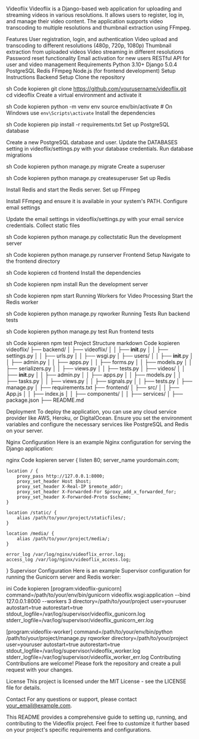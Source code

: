 Videoflix
Videoflix is a Django-based web application for uploading and streaming videos in various resolutions. It allows users to register, log in, and manage their video content. The application supports video transcoding to multiple resolutions and thumbnail extraction using FFmpeg.

Features
User registration, login, and authentication
Video upload and transcoding to different resolutions (480p, 720p, 1080p)
Thumbnail extraction from uploaded videos
Video streaming in different resolutions
Password reset functionality
Email activation for new users
RESTful API for user and video management
Requirements
Python 3.10+
Django 5.0.4
PostgreSQL
Redis
FFmpeg
Node.js (for frontend development)
Setup Instructions
Backend Setup
Clone the repository

sh
Code kopieren
git clone https://github.com/yourusername/videoflix.git
cd videoflix
Create a virtual environment and activate it

sh
Code kopieren
python -m venv env
source env/bin/activate # On Windows use `env\Scripts\activate`
Install the dependencies

sh
Code kopieren
pip install -r requirements.txt
Set up PostgreSQL database

Create a new PostgreSQL database and user.
Update the DATABASES setting in videoflix/settings.py with your database credentials.
Run database migrations

sh
Code kopieren
python manage.py migrate
Create a superuser

sh
Code kopieren
python manage.py createsuperuser
Set up Redis

Install Redis and start the Redis server.
Set up FFmpeg

Install FFmpeg and ensure it is available in your system's PATH.
Configure email settings

Update the email settings in videoflix/settings.py with your email service credentials.
Collect static files

sh
Code kopieren
python manage.py collectstatic
Run the development server

sh
Code kopieren
python manage.py runserver
Frontend Setup
Navigate to the frontend directory

sh
Code kopieren
cd frontend
Install the dependencies

sh
Code kopieren
npm install
Run the development server

sh
Code kopieren
npm start
Running Workers for Video Processing
Start the Redis worker

sh
Code kopieren
python manage.py rqworker
Running Tests
Run backend tests

sh
Code kopieren
python manage.py test
Run frontend tests

sh
Code kopieren
npm test
Project Structure
markdown
Code kopieren
videoflix/
├── backend/
│ ├── videoflix/
│ │ ├── **init**.py
│ │ ├── settings.py
│ │ ├── urls.py
│ │ ├── wsgi.py
│ ├── users/
│ │ ├── **init**.py
│ │ ├── admin.py
│ │ ├── apps.py
│ │ ├── forms.py
│ │ ├── models.py
│ │ ├── serializers.py
│ │ ├── views.py
│ │ ├── tests.py
│ ├── videos/
│ │ ├── **init**.py
│ │ ├── admin.py
│ │ ├── apps.py
│ │ ├── models.py
│ │ ├── tasks.py
│ │ ├── views.py
│ │ ├── signals.py
│ │ ├── tests.py
│ ├── manage.py
│ ├── requirements.txt
├── frontend/
│ ├── src/
│ │ ├── App.js
│ │ ├── index.js
│ │ ├── components/
│ │ ├── services/
│ ├── package.json
├── README.md

Deployment
To deploy the application, you can use any cloud service provider like AWS, Heroku, or DigitalOcean. Ensure you set the environment variables and configure the necessary services like PostgreSQL and Redis on your server.

Nginx Configuration
Here is an example Nginx configuration for serving the Django application:

nginx
Code kopieren
server {
listen 80;
server_name yourdomain.com;

    location / {
        proxy_pass http://127.0.0.1:8000;
        proxy_set_header Host $host;
        proxy_set_header X-Real-IP $remote_addr;
        proxy_set_header X-Forwarded-For $proxy_add_x_forwarded_for;
        proxy_set_header X-Forwarded-Proto $scheme;
    }

    location /static/ {
        alias /path/to/your/project/staticfiles/;
    }

    location /media/ {
        alias /path/to/your/project/media/;
    }

    error_log /var/log/nginx/videoflix_error.log;
    access_log /var/log/nginx/videoflix_access.log;

}
Supervisor Configuration
Here is an example Supervisor configuration for running the Gunicorn server and Redis worker:

ini
Code kopieren
[program:videoflix-gunicorn]
command=/path/to/your/env/bin/gunicorn videoflix.wsgi:application --bind 127.0.0.1:8000 --workers 3
directory=/path/to/your/project
user=youruser
autostart=true
autorestart=true
stdout_logfile=/var/log/supervisor/videoflix_gunicorn.log
stderr_logfile=/var/log/supervisor/videoflix_gunicorn_err.log

[program:videoflix-worker]
command=/path/to/your/env/bin/python /path/to/your/project/manage.py rqworker
directory=/path/to/your/project
user=youruser
autostart=true
autorestart=true
stdout_logfile=/var/log/supervisor/videoflix_worker.log
stderr_logfile=/var/log/supervisor/videoflix_worker_err.log
Contributing
Contributions are welcome! Please fork the repository and create a pull request with your changes.

License
This project is licensed under the MIT License - see the LICENSE file for details.

Contact
For any questions or support, please contact your_email@example.com.

This README provides a comprehensive guide to setting up, running, and contributing to the Videoflix project. Feel free to customize it further based on your project's specific requirements and configurations.
